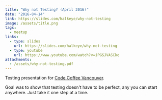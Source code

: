 ```yaml
---
title: "Why not Testing? (April 2016)"
date: "2016-04-14"
link: https://slides.com/halkeye/why-not-testing
image: /assets/title.png
tags:
  - meetup
links:
  - type: slides
    url: https://slides.com/halkeye/why-not-testing
  - type: youtube
    url: https://www.youtube.com/watch?v=iPGSJVASCkc
attachments:
  - /assets/why-not-testing.pdf
---
```

Testing presentation for [Code Coffee Vancouver](https://www.meetup.com/Code-Coffee-Vancouver/events/230135012/).

Goal was to show that testing doesn't have to be perfect, any you can start anywhere. Just take it one step at a time.
